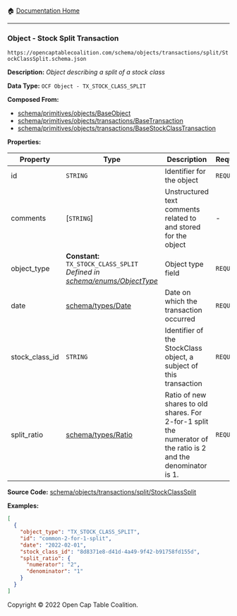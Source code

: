 :house: [Documentation Home](/README.md)

---

### Object - Stock Split Transaction

`https://opencaptablecoalition.com/schema/objects/transactions/split/StockClassSplit.schema.json`

**Description:** _Object describing a split of a stock class_

**Data Type:** `OCF Object - TX_STOCK_CLASS_SPLIT`

**Composed From:**

- [schema/primitives/objects/BaseObject](/docs/schema/primitives/objects/BaseObject.md)
- [schema/primitives/objects/transactions/BaseTransaction](/docs/schema/primitives/objects/transactions/BaseTransaction.md)
- [schema/primitives/objects/transactions/BaseStockClassTransaction](/docs/schema/primitives/objects/transactions/BaseStockClassTransaction.md)

**Properties:**

| Property       | Type                                                                                                              | Description                                                                                                    | Required   |
| -------------- | ----------------------------------------------------------------------------------------------------------------- | -------------------------------------------------------------------------------------------------------------- | ---------- |
| id             | `STRING`                                                                                                          | Identifier for the object                                                                                      | `REQUIRED` |
| comments       | [`STRING`]                                                                                                        | Unstructured text comments related to and stored for the object                                                | -          |
| object_type    | **Constant:** `TX_STOCK_CLASS_SPLIT`</br>_Defined in [schema/enums/ObjectType](/docs/schema/enums/ObjectType.md)_ | Object type field                                                                                              | `REQUIRED` |
| date           | [schema/types/Date](/docs/schema/types/Date.md)                                                                   | Date on which the transaction occurred                                                                         | `REQUIRED` |
| stock_class_id | `STRING`                                                                                                          | Identifier of the StockClass object, a subject of this transaction                                             | `REQUIRED` |
| split_ratio    | [schema/types/Ratio](/docs/schema/types/Ratio.md)                                                                 | Ratio of new shares to old shares. For 2-for-1 split the numerator of the ratio is 2 and the denominator is 1. | `REQUIRED` |

**Source Code:** [schema/objects/transactions/split/StockClassSplit](/schema/objects/transactions/split/StockClassSplit.schema.json)

**Examples:**

```json
[
  {
    "object_type": "TX_STOCK_CLASS_SPLIT",
    "id": "common-2-for-1-split",
    "date": "2022-02-01",
    "stock_class_id": "8d8371e8-d41d-4a49-9f42-b91758fd155d",
    "split_ratio": {
      "numerator": "2",
      "denominator": "1"
    }
  }
]
```

Copyright © 2022 Open Cap Table Coalition.
